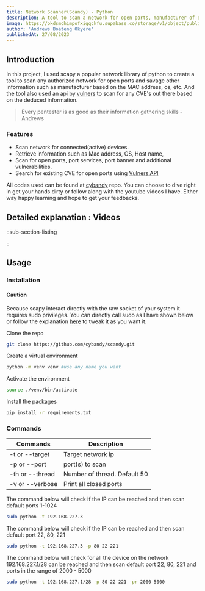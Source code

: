 ```yaml
---
title: Network Scanner(Scandy) - Python
description: A tool to scan a network for open ports, manufacturer of discovered devices and checking for already known vulnerabilities for those discovered devices and/or services
image: https://okdsmchimpofxigqckfu.supabase.co/storage/v1/object/public/assets/images/scandy.webp
author: 'Andrews Boateng Okyere'
publishedAt: 27/08/2023
---
```


## Introduction
In this project, I used scapy a popular network library of python to create a tool to scan any authorized network for open ports and savage other information such as manufacturer based on the MAC address, os, etc. And the tool also used an api by [vulners](https://vulners.com/) to scan for any CVE's out there based on the deduced information.
> Every pentester is as good as their information gathering skills - Andrews

### Features
- Scan network for connected(active) devices. 
 - Retrieve information such as Mac address, OS, Host name,
 - Scan for open ports, port services, port banner and additional vulnerabilities.
 - Search for existing CVE for open ports using [Vulners API](https://vulners.com) 

All codes used can be found at [cybandy](https://github.com/cybandy/scandy) repo. You can choose to dive right in get your hands dirty or follow along with the youtube videos I have. Either way happy learning and hope to get your feedbacks.

## Detailed explanation : Videos
::sub-section-listing

::

## Usage
### Installation

#### Caution
Because scapy interact directly with the raw socket of your system it requires sudo privileges. You can directly call sudo as I have shown below or follow the explanation [here](http://https://github.com/Forescout/project-memoria-detector/issues/6 "here") to tweak it as you want it.

Clone the repo
```sh
git clone https://github.com/cybandy/scandy.git
```

Create a virtual environment
```sh
python -m venv venv #use any name you want
```
Activate the environment
```sh
source ./venv/bin/activate
```
Install the packages
```sh
pip install -r requirements.txt
```
### Commands

|   Commands    	   |     Description         	      |
|--------------------|--------------------------------|
| -t or --target 	   |    Target network ip            |
|  -p or --port  	   |    port(s) to scan              |
| -th or --thread 	 | Number of thread. Default 50   |
| -v or --verbose 	 |  Print all closed ports        |

The command below will check if the IP can be reached and then scan default ports 1-1024
```sh
sudo python -t 192.168.227.3
```

The command below will check if the IP can be reached and then scan default port 22, 80, 221
```sh
sudo python -t 192.168.227.3 -p 80 22 221
```

The command below will check for all the device on the network 192.168.227.1/28 can be reached and then scan default port 22, 80, 221 and ports in the range of 2000 - 5000
```sh
sudo python -t 192.168.227.1/28 -p 80 22 221 -pr 2000 5000
```

